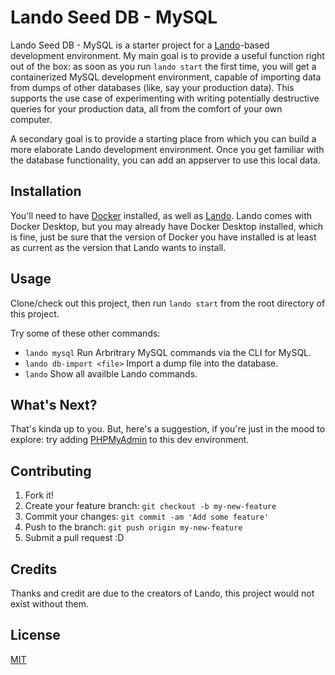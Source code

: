 # Lando Seed DB - MySQL

Lando Seed DB - MySQL is a starter project for a [Lando](https://lando.dev)-based development
environment. My main goal is to provide a useful function right out of the
box: as soon as you run `lando start` the first time, you will get a
containerized MySQL development environment, capable of importing data from
dumps of other databases (like, say your production data). This supports the
use case of experimenting with writing potentially destructive queries for
your production data, all from the comfort of your own computer.

A secondary goal is to provide a starting place from which you can build
a more elaborate Lando development environment. Once you get familiar with
the database functionality, you can add an appserver to use this local data.

## Installation

You'll need to have [Docker](https://www.docker.com/products/docker-desktop)
installed, as well as [Lando](https://lando.dev/download/). Lando comes with
Docker Desktop, but you may already have Docker Desktop installed, which is
fine, just be sure that the version of Docker you have installed is at least
as current as the version that Lando wants to install.

## Usage

Clone/check out this project, then run `lando start` from the root
directory of this project.

Try some of these other commands:
* `lando mysql` Run Arbritrary MySQL commands via the CLI for MySQL.
* `lando db-import <file>`  Import a dump file into the database.
* `lando` Show all availble Lando commands.

## What's Next?

That's kinda up to you. But, here's a suggestion, if you're just in the mood
to explore: try adding [PHPMyAdmin](https://docs.lando.dev/config/phpmyadmin.html#supported-versions) to this dev environment.


## Contributing

1. Fork it!
2. Create your feature branch: `git checkout -b my-new-feature`
3. Commit your changes: `git commit -am 'Add some feature'`
4. Push to the branch: `git push origin my-new-feature`
5. Submit a pull request :D

## Credits

Thanks and credit are due to the creators of Lando, this project would not exist without them.

## License

[MIT](LICENSE.md)
